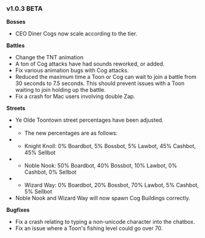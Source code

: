 ### v1.0.3 BETA
**Bosses**
- CEO Diner Cogs now scale according to the tier.

**Battles**
- Change the TNT animation
- A ton of Cog attacks have had sounds reworked, or added.
- Fix various animation bugs with Cog attacks.
- Reduced the maximum time a Toon or Cog can wait to join a battle from 30 seconds to 7.5 seconds. This should prevent issues with a Toon waiting to join holding up the battle.
- Fix a crash for Mac users involving double Zap.

**Streets**
- Ye Olde Toontown street percentages have been adjusted.
- - The new percentages are as follows:
- - Knight Knoll: 0% Boardbot, 5% Bossbot, 5% Lawbot, 45% Cashbot, 45% Sellbot
- - Noble Nook: 50% Boardbot, 40% Bossbot, 10% Lawbot, 0% Cashbot, 0% Sellbot
- - Wizard Way: 0% Boardbot, 20% Bossbot, 70% Lawbot, 5% Cashbot, 5% Sellbot
- Noble Nook and Wizard Way will now spawn Cog Buildings correctly.

**Bugfixes**
- Fix a crash relating to typing a non-unicode character into the chatbox.
- Fix an issue where a Toon's fishing level could go over 70.
